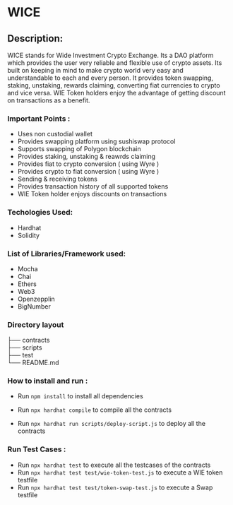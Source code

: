 # WICE

## Description:
 
WICE stands for Wide Investment Crypto Exchange. Its a DAO platform which provides the user very reliable and flexible use of crypto assets. Its built on keeping in mind to make crypto world very easy and understandable to each and every person. It provides token swapping, staking, unstaking, rewards claiming, converting fiat currencies to crypto and vice versa. WIE Token holders enjoy the advantage of getting discount on transactions as a benefit.

### Important Points :

- Uses non custodial wallet
- Provides swapping platform using sushiswap protocol
- Supports swapping of Polygon blockchain
- Provides staking, unstaking & reawrds claiming
- Provides fiat to crypto conversion ( using Wyre )
- Provides crypto to fiat conversion ( using Wyre )
- Sending & receiving tokens
- Provides transaction history of all supported tokens
- WIE Token holder enjoys discounts on transactions 

### Techologies Used:

- Hardhat
- Solidity

### List of Libraries/Framework used:

- Mocha
- Chai
- Ethers
- Web3
- Openzepplin
- BigNumber

### Directory layout
       
├── contracts                                      
├── scripts                   
├── test             
└── README.md

### How to install and run :

- Run `npm install` to install all dependencies

- Run `npx hardhat compile` to compile all the contracts

- Run `npx hardhat run scripts/deploy-script.js` to deploy all the contracts

### Run Test Cases :

- Run `npx hardhat test` to execute all the testcases of the contracts
- Run `npx hardhat test test/wie-token-test.js` to execute a WIE token testfile
- Run `npx hardhat test test/token-swap-test.js` to execute a Swap testfile